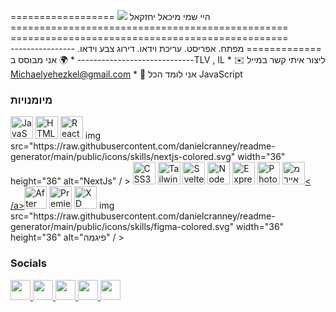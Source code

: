 היי שמי מיכאל יחזקאל ![](https://user-images.githubusercontent.com/18350557/176309783-0785949b-9127-417c-8b55-ab5a4333674e.gif) ================== ================================================ ================================================ ============= מפתח. אפריסט. עריכת וידאו. דירוג צבע וידאו. -------------------------------------------- * 🌍 אני מבוסס ב-TLV , IL * ✉️ ליצור איתי קשר במייל [Michaelyehezkel@gmail.com](mailto:Michaelyehezkel@gmail.com)[](mailto:Michaelyehezkel@gmail.com) * 🧠 אני לומד הכל JavaScript

### מיומנויות


<p align="left">
<a href="https://developer.mozilla.org/en-US/docs/Web/JavaScript" target="_blank" rel="noreferrer"><img src="https ://raw.githubusercontent.com/danielcranney/readme-generator/main/public/icons/skills/javascript-colored.svg" width="36" height="36" alt="JavaScript" /></a> <a href="https://developer.mozilla.org/en-US/docs/Glossary/HTML5" target="_blank" rel="noreferrer"><img src="https://raw.githubusercontent.com /danielcranney/readme-generator/main/public/icons/skills/html5-colored.svg" width="36" height="36" alt="HTML5" /></a> <a href="https:/ /reactjs.org/" target="_blank" rel="noreferrer"><img src="https://raw.githubusercontent.com/danielcranney/readme-generator/main/public/icons/skills/react-colored. svg" width="36" height="36" alt="React" /></a> <a href="https://nextjs.org/docs" target="_blank" rel="noreferrer"></a> img src="https://raw.githubusercontent.com/danielcranney/readme-generator/main/public/icons/skills/nextjs-colored.svg" width="36" height="36" alt="NextJs" / ></a> <a href="https://www.w3.org/TR/CSS/#css" target="_blank" rel="noreferrer"><img src="https://raw.githubusercontent .com/danielcranney/readme-generator/main/public/icons/skills/css3-colored.svg" width="36" height="36" alt="CSS3" /></a> <a href="https ://tailwindcss.com/" target="_blank" rel="noreferrer"><img src="https://raw.githubusercontent.com/danielcranney/readme-generator/main/public/icons/skills/tailwindcss- colored.svg" width="36" height="36" alt="TailwindCSS" /></a> <a href="https://svelte.dev/" target="_blank" rel="noreferrer"> <img src="https://raw.githubusercontent.com/danielcranney/readme-generator/main/public/icons/skills/svelte-colored.svg" width="36" height="36" alt="Svelte" /></a> <a href="https://nodejs.org/en/" target="_blank" rel="noreferrer"><img src="https://raw.githubusercontent.com/danielcranney/ readme-generator/main/public/icons/skills/nodejs-colored.svg" width="36" height="36" alt="NodeJS" /></a> <a href="https://expressjs. com/" target="_blank" rel="noreferrer"><img src="https://raw.githubusercontent.com/danielcranney/readme-generator/main/public/icons/skills/express-colored.svg" width="36" height="36" alt="Express" /></a> <a href="https://www.adobe.com/uk/products/photoshop.html" target="_blank " rel="noreferrer"><img src="https://raw.githubusercontent.com/danielcranney/readme-generator/main/public/icons/skills/photoshop-colored.svg" width="36" height=" 36" alt="Photoshop" /></a> <a href="https://www.adobe.com/uk/products/illustrator.html" target="_blank" rel="noreferrer"><img src ="https://raw.githubusercontent.com/danielcranney/readme-generator/main/public/icons/skills/illustrator-colored.svg" width="36" height="36" alt="מאייר" />< /a><a href="https://www.adobe.com/uk/products/aftereffects.html" target="_blank" rel="noreferrer"><img src="https://raw.githubusercontent.com/danielcranney /readme-generator/main/public/icons/skills/aftereffects-colored.svg" width="36" height="36" alt="After Effects" /></a> <a href="https:// www.adobe.com/uk/products/premiere.html" target="_blank" rel="noreferrer"><img src="https://raw.githubusercontent.com/danielcranney/readme-generator/main/public/ icons/skills/premierepro-colored.svg" width="36" height="36" alt="Premiere Pro" /></a> <a href="https://www.adobe.com/uk/products /xd.html" target="_blank" rel="noreferrer"><img src="https://raw.githubusercontent.com/danielcranney/readme-generator/main/public/icons/skills/xd-colored.svg " width="36" height="36" alt="XD" /></a> <a href="https://www.figma.com/" target="_blank" rel="noreferrer"></a> img src="https://raw.githubusercontent.com/danielcranney/readme-generator/main/public/icons/skills/figma-colored.svg" width="36" height="36" alt="פיגמה" / ></a>
</p>


### Socials

<p align="left"> <a href="https://www.facebook.com/michaelyehezkel" target="_blank" rel="noreferrer"> <picture> <source media="(prefers" -color-scheme: dark)" srcset="https://raw.githubusercontent.com/danielcranney/readme-generator/main/public/icons/socials/facebook-dark.svg" /> <source media="(prefers) -color-scheme: light)" srcset="https://raw.githubusercontent.com/danielcranney/readme-generator/main/public/icons/socials/facebook.svg" /> <img src="https:// raw.githubusercontent.com/danielcranney/readme-generator/main/public/icons/socials/facebook.svg" width="32" height="32" /> </picture> </a> <a href="https ://www.github.com/michaelyehezkel" target="_blank" rel="noreferrer"> <picture> <source media="(prefers-color-scheme: dark)" srcset="https://raw.githubusercontent .com/danielcranney/readme-generator/main/public/icons/socials/github-dark.svg" /> <source media="(prefers-color-scheme: light)" srcset="https://raw.githubusercontent .com/danielcranney/readme-generator/main/public/icons/socials/github.svg" /> <img src="https://raw.githubusercontent.com/danielcranney/readme-generator/main/public/icons/ socials/github.svg" width="32" height="32" /> </picture> </a> <a href="https://www.linkedin.com/in/michaelyehezkel" target="_blank" rel="noreferrer"> <picture> <source media="(prefers-color-scheme: dark)" srcset="https://raw.githubusercontent.com/danielcranney/readme-generator/main/public/icons/socials /linkedin-dark.svg" /> <source media="(prefers-color-scheme: light)" srcset="https://raw.githubusercontent.com/danielcranney/readme-generator/main/public/icons/socials /linkedin.svg" /> <img src="https://raw.githubusercontent.com/danielcranney/readme-generator/main/public/icons/socials/linkedin.svg" width="32" height="32" /> </picture> </a> <a href="https://www.x.com/michaelyehezkel" target="_blank" rel="noreferrer"> <picture> <source media="(prefers-color-scheme: dark)" srcset="https ://raw.githubusercontent.com/danielcranney/readme-generator/main/public/icons/socials/twitter-dark.svg" /> <source media="(prefers-color-scheme: light)" srcset="https ://raw.githubusercontent.com/danielcranney/readme-generator/main/public/icons/socials/twitter.svg" /> <img src="https://raw.githubusercontent.com/danielcranney/readme-generator/ main/public/icons/socials/twitter.svg" width="32" height="32" /> </picture> </a> <a href="https://www.youtube.com/@michaelyehezkel" target="_blank" rel="noreferrer"> <picture> <source media="(prefers-color-scheme: dark)" srcset="https://raw.githubusercontent.com/danielcranney/readme-generator/main/ public/icons/socials/youtube-dark.svg" /> <source media="(prefers-color-scheme: light)" srcset="https://raw.githubusercontent.com/danielcranney/readme-generator/main/ public/icons/socials/youtube.svg" /> <img src="https://raw.githubusercontent.com/danielcranney/readme-generator/main/public/icons/socials/youtube.svg" width="32" height="32" /> </picture> </a> </p>
